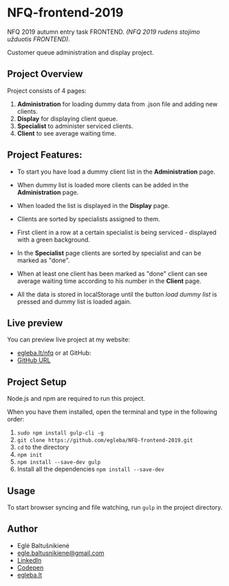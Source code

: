 # NFQ-frontend-2019

NFQ 2019 autumn entry task FRONTEND.
*(NFQ 2019 rudens stojimo užduotis FRONTEND).*

Customer queue administration and display project.


## Project Overview

Project consists of 4 pages:

1. **Administration** for loading dummy data from .json file and adding new clients.
2. **Display** for displaying client queue.
3. **Specialist** to administer serviced clients.
4. **Client** to see average waiting time.


## Project Features:

* To start you have load a dummy client list in the **Administration** page.
* When dummy list is loaded more clients can be added in the **Administration** page.
* When loaded the list is displayed in the **Display** page.
* Clients are sorted by specialists assigned to them.
* First client in a row at a certain specialist is being serviced - displayed with a green background.
* In the **Specialist** page clients are sorted by specialist and can be marked as "done".
* When at least one client has been marked as "done" client can see average waiting time according to his number in the **Client** page.

* All the data is stored in localStorage until the button *load dummy list* is pressed and dummy list is loaded again.


## Live preview

You can preview live project at my website:
- [egleba.lt/nfq](http://egleba.lt/nfq/)
or at GitHub:
- [GitHub URL](https://github.com/egleba/NFQ-frontend-2019.git)


## Project Setup

Node.js and npm are required to run this project.

When you have them installed, open the terminal and type in the following order:
1. `sudo npm install gulp-cli -g`
2. `git clone https://github.com/egleba/NFQ-frontend-2019.git`
3. `cd` to the directory
4. `npm init`
5. `npm install --save-dev gulp`
6. Install all the dependencies `npm install --save-dev`


## Usage

To start browser syncing and file watching, run `gulp` in the project directory.


## Author

* Eglė Baltušnikienė
* egle.baltusnikiene@gmail.com
* [LinkedIn](https://www.linkedin.com/in/egl%C4%97-baltu%C5%A1nikien%C4%97-22368b60/)
* [Codepen](https://codepen.io/egleba/)
* [egleba.lt](http://egleba.lt/)
